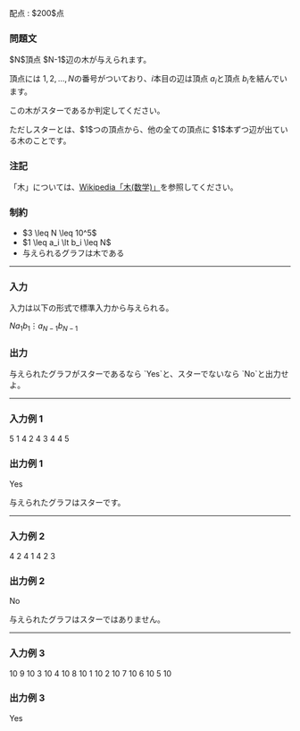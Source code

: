
<div>

<span>

<span>

<p>
配点 : $200$点
</p>

<div>

<section>

### **問題文**

<p>
$N$頂点 $N-1$辺の木が与えられます。

頂点には $1,2,\ldots,N$の番号がついており、$i$本目の辺は頂点 $a_i$と頂点 $b_i$を結んでいます。  
</p>

<p>
この木がスターであるか判定してください。  
</p>

<p>
ただしスターとは、$1$つの頂点から、他の全ての頂点に $1$本ずつ辺が出ている木のことです。  
</p>

</section>

</div>

<div>

<section>

### **注記**

<p>
「木」については、<a href="https://ja.wikipedia.org/wiki/%E6%9C%A8_(%E6%95%B0%E5%AD%A6)">Wikipedia「木(数学)」</a>を参照してください。  
</p>

</section>

</div>

<div>

<section>

### **制約**

<ul>

<li>
$3 \leq N \leq 10^5$
</li>

<li>
$1 \leq a_i \lt b_i \leq N$
</li>

<li>
与えられるグラフは木である
</li>

</ul>

</section>

</div>

---

<div>

<div>

<section>

### **入力**

<p>
入力は以下の形式で標準入力から与えられる。
</p>

<div>

$N$$a_1$$b_1$$\vdots$$a_{N-1}$$b_{N-1}$
</div>

</section>

</div>

<div>

<section>

### **出力**

<p>
与えられたグラフがスターであるなら `Yes`と、スターでないなら `No`と出力せよ。  
</p>

</section>

</div>

</div>

---

<div>

<section>

### **入力例 1**

<div>

5
1 4
2 4
3 4
4 5

</div>

</section>

</div>

<div>

<section>

### **出力例 1**

<div>

Yes

</div>

<p>
与えられたグラフはスターです。
</p>

</section>

</div>

---

<div>

<section>

### **入力例 2**

<div>

4
2 4
1 4
2 3

</div>

</section>

</div>

<div>

<section>

### **出力例 2**

<div>

No

</div>

<p>
与えられたグラフはスターではありません。
</p>

</section>

</div>

---

<div>

<section>

### **入力例 3**

<div>

10
9 10
3 10
4 10
8 10
1 10
2 10
7 10
6 10
5 10

</div>

</section>

</div>

<div>

<section>

### **出力例 3**

<div>

Yes

</div>

</section>

</div>

</span>

</span>

</div>
